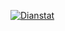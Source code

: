 
[![Dianstat](https://img.youtube.com/vi/3cqaAM8k1YU/0.jpg)](https://www.youtube.com/watch?v=3cqaAM8k1YU)
